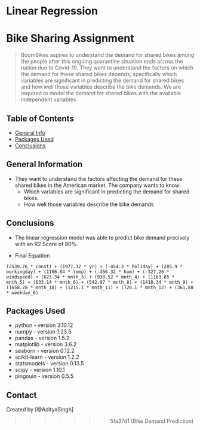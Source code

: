 # Linear Regression

# Bike Sharing Assignment

> BoomBikes aspires to understand the demand for shared bikes among the people after this ongoing quarantine situation ends across the nation due to Covid-19.
They want to understand the factors on which the demand for these shared bikes depends, specifically which variables are significant in predicting the demand for shared bikes and how well those variables describe the bike demands. We are required to model the demand for shared bikes with the available independent variables


## Table of Contents

- [General Info](#general-information)
- [Packages Used](#packages-used)
- [Conclusions](#conclusions)

<!-- You can include any other section that is pertinent to your problem -->

## General Information

* They want to understand the factors affecting the demand for these shared bikes in the American market. The company wants to know:
    * Which variables are significant in predicting the demand for shared bikes.
    * How well those variables describe the bike demands

<!-- You don't have to answer all the questions - just the ones relevant to your project. -->

## Conclusions

-  The linear regression model was able to predict bike demand precisely with an R2 Score of 80%.

- Final Equation
```
(2539.76 * const) + (1977.32 * yr) + (-454.3 * holiday) + (285.9 * workingday) + (1106.64 * temp) + (-456.32 * hum) + (-327.26 * windspeed) + (623.34 * mnth_3) + (938.52 * mnth_4) + (1163.85 * mnth_5) + (633.14 * mnth_6) + (542.07 * mnth_8) + (1418.34 * mnth_9) + (1658.78 * mnth_10) + (1215.1 * mnth_11) + (720.1 * mnth_12) + (361.88 * weekday_6) 
```

<!-- You don't have to answer all the questions - just the ones relevant to your project. -->

## Packages Used

- python - version 3.10.12
- numpy - version 1.23.5
- pandas - version 1.5.2
- matplotlib - version 3.6.2
- seaborn - version 0.12.2
- scikit-learn - version 1.2.2
- statsmodels - version 0.13.5
- scipy - version 1.10.1
- pingouin - version 0.5.5

## Contact

Created by [@AdityaSingh]

<!-- Optional -->
<!-- ## License -->
<!-- This project is open source and available under the [... License](). -->

<!-- You don't have to include all sections - just the one's relevant to your project -->
>>>>>>> 5fa37d1 (Bike Demand Prediction)
